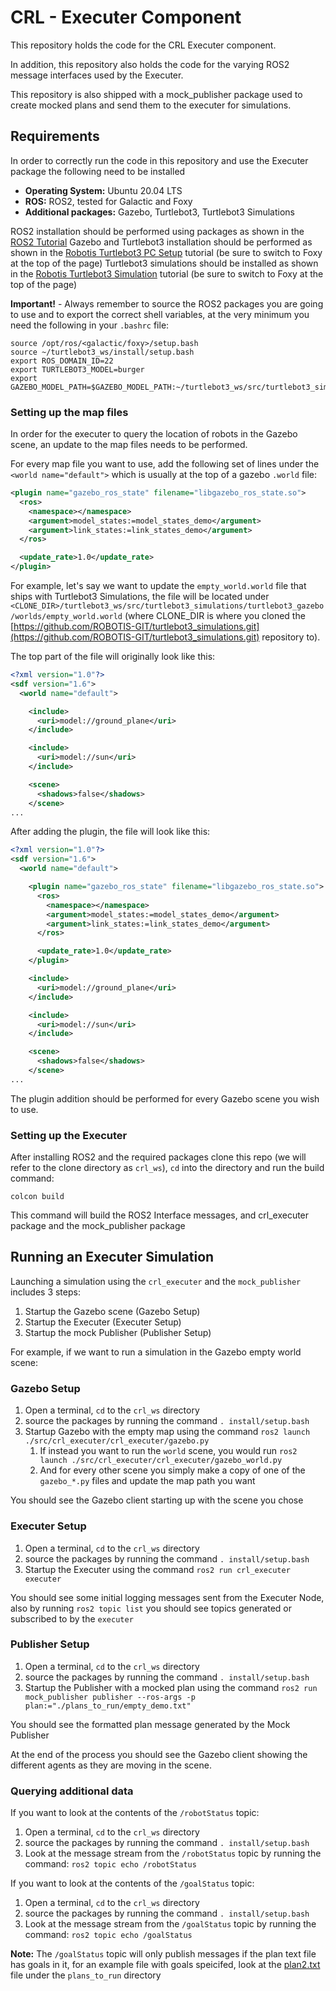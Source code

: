 # CRL - Executer Component

This repository holds the code for the CRL Executer component.

In addition, this repository also holds the code for the varying ROS2 message interfaces used by the Executer.

This repository is also shipped with a mock_publisher package used to create mocked plans and send them to the executer for simulations.

## Requirements

In order to correctly run the code in this repository and use the Executer package the following need to be installed

- **Operating System:** Ubuntu 20.04 LTS
- **ROS:** ROS2, tested for Galactic and Foxy
- **Additional packages:** Gazebo, Turtlebot3, Turtlebot3 Simulations

ROS2 installation should be performed using packages as shown in the [ROS2 Tutorial](https://docs.ros.org/en/foxy/Installation/Ubuntu-Install-Debians.html#ubuntu-debian)
Gazebo and Turtlebot3 installation should be performed as shown in the [Robotis Turtlebot3 PC Setup](https://emanual.robotis.com/docs/en/platform/turtlebot3/quick-start/#pc-setup) tutorial (be sure to switch to Foxy at the top of the page)
Turtlebot3 simulations should be installed as shown in the [Robotis Turtlebot3 Simulation](https://emanual.robotis.com/docs/en/platform/turtlebot3/simulation/) tutorial (be sure to switch to Foxy at the top of the page)

**Important!** - Always remember to source the ROS2 packages you are going to use and to export the correct shell variables, at the very minimum you need the following in your `.bashrc` file:

```shell
source /opt/ros/<galactic/foxy>/setup.bash
source ~/turtlebot3_ws/install/setup.bash
export ROS_DOMAIN_ID=22
export TURTLEBOT3_MODEL=burger
export GAZEBO_MODEL_PATH=$GAZEBO_MODEL_PATH:~/turtlebot3_ws/src/turtlebot3_simulations/turtlebot3_gazebo/models
```

### Setting up the map files

In order for the executer to query the location of robots in the Gazebo scene, an update to the map files needs to be performed.

For every map file you want to use, add the following set of lines under the `<world name="default">` which is usually at the top of a gazebo `.world` file:

```xml
<plugin name="gazebo_ros_state" filename="libgazebo_ros_state.so">
  <ros>
    <namespace></namespace>
    <argument>model_states:=model_states_demo</argument>
    <argument>link_states:=link_states_demo</argument>
  </ros>

  <update_rate>1.0</update_rate>
</plugin>
```

For example, let's say we want to update the `empty_world.world` file that ships with Turtlebot3 Simulations, the file will be located under `<CLONE_DIR>/turtlebot3_ws/src/turtlebot3_simulations/turtlebot3_gazebo/worlds/empty_world.world` (where CLONE_DIR is where you cloned the [https://github.com/ROBOTIS-GIT/turtlebot3_simulations.git](https://github.com/ROBOTIS-GIT/turtlebot3_simulations.git) repository to).

The top part of the file will originally look like this:

```xml
<?xml version="1.0"?>
<sdf version="1.6">
  <world name="default">

    <include>
      <uri>model://ground_plane</uri>
    </include>

    <include>
      <uri>model://sun</uri>
    </include>

    <scene>
      <shadows>false</shadows>
    </scene>
...
```

After adding the plugin, the file will look like this:

```xml
<?xml version="1.0"?>
<sdf version="1.6">
  <world name="default">

    <plugin name="gazebo_ros_state" filename="libgazebo_ros_state.so">
      <ros>
        <namespace></namespace>
        <argument>model_states:=model_states_demo</argument>
        <argument>link_states:=link_states_demo</argument>
      </ros>

      <update_rate>1.0</update_rate>
    </plugin>

    <include>
      <uri>model://ground_plane</uri>
    </include>

    <include>
      <uri>model://sun</uri>
    </include>

    <scene>
      <shadows>false</shadows>
    </scene>
...
```

The plugin addition should be performed for every Gazebo scene you wish to use.

### Setting up the Executer

After installing ROS2 and the required packages clone this repo (we will refer to the clone directory as `crl_ws`), `cd` into the directory and run the build command:

```shell
colcon build
```

This command will build the ROS2 Interface messages, and crl_executer package and the mock_publisher package

## Running an Executer Simulation

Launching a simulation using the `crl_executer` and the `mock_publisher` includes 3 steps:

1. Startup the Gazebo scene (Gazebo Setup)
2. Startup the Executer (Executer Setup)
3. Startup the mock Publisher (Publisher Setup)

For example, if we want to run a simulation in the Gazebo empty world scene:

### Gazebo Setup

1. Open a terminal, `cd` to the `crl_ws` directory
2. source the packages by running the command `. install/setup.bash`
3. Startup Gazebo with the empty map using the command `ros2 launch ./src/crl_executer/crl_executer/gazebo.py`
   1. If instead you want to run the `world` scene, you would run `ros2 launch ./src/crl_executer/crl_executer/gazebo_world.py`
   2. And for every other scene you simply make a copy of one of the `gazebo_*.py` files and update the map path you want

You should see the Gazebo client starting up with the scene you chose

### Executer Setup

1. Open a terminal, `cd` to the `crl_ws` directory
2. source the packages by running the command `. install/setup.bash`
3. Startup the Executer using the command `ros2 run crl_executer executer`

You should see some initial logging messages sent from the Executer Node, also by running `ros2 topic list` you should see topics generated or subscribed to by the `executer`
   
### Publisher Setup

1. Open a terminal, `cd` to the `crl_ws` directory
2. source the packages by running the command `. install/setup.bash`
3. Startup the Publisher with a mocked plan using the command `ros2 run mock_publisher publisher --ros-args -p plan:="./plans_to_run/empty_demo.txt"`

You should see the formatted plan message generated by the Mock Publisher

At the end of the process you should see the Gazebo client showing the different agents as they are moving in the scene.

### Querying additional data

If you want to look at the contents of the `/robotStatus` topic:

1. Open a terminal, `cd` to the `crl_ws` directory
2. source the packages by running the command `. install/setup.bash`
3. Look at the message stream from the `/robotStatus` topic by running the command: `ros2 topic echo /robotStatus`

If you want to look at the contents of the `/goalStatus` topic:

1. Open a terminal, `cd` to the `crl_ws` directory
2. source the packages by running the command `. install/setup.bash`
3. Look at the message stream from the `/goalStatus` topic by running the command: `ros2 topic echo /goalStatus`

**Note:** The `/goalStatus` topic will only publish messages if the plan text file has goals in it, for an example file with goals speicifed, look at the [plan2.txt](./plans_to_run/plan2.txt) file under the `plans_to_run` directory